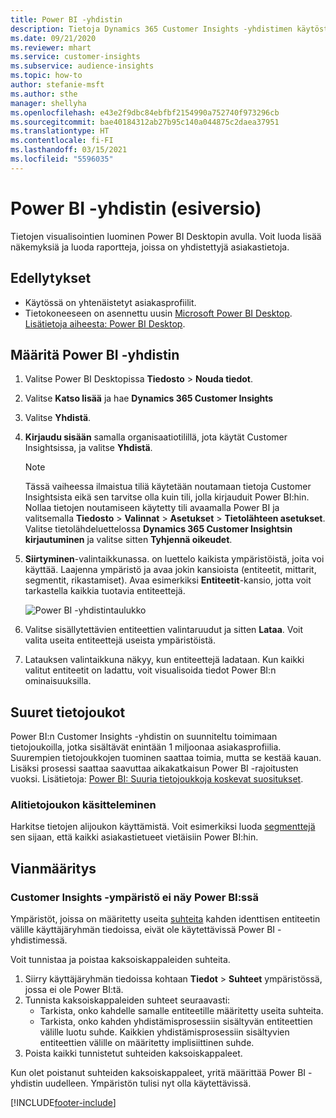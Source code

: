 ```yaml
---
title: Power BI -yhdistin
description: Tietoja Dynamics 365 Customer Insights -yhdistimen käytöstä Power BI:ssä.
ms.date: 09/21/2020
ms.reviewer: mhart
ms.service: customer-insights
ms.subservice: audience-insights
ms.topic: how-to
author: stefanie-msft
ms.author: sthe
manager: shellyha
ms.openlocfilehash: e43e2f9dbc84ebfbf2154990a752740f973296cb
ms.sourcegitcommit: bae40184312ab27b95c140a044875c2daea37951
ms.translationtype: HT
ms.contentlocale: fi-FI
ms.lasthandoff: 03/15/2021
ms.locfileid: "5596035"
---
```

# <a name="connector-for-power-bi-preview"></a>Power BI -yhdistin (esiversio)

Tietojen visualisointien luominen Power BI Desktopin avulla. Voit luoda lisää näkemyksiä ja luoda raportteja, joissa on yhdistettyjä asiakastietoja.

## <a name="prerequisites"></a>Edellytykset

- Käytössä on yhtenäistetyt asiakasprofiilit.
- Tietokoneeseen on asennettu uusin [Microsoft Power BI Desktop](https://powerbi.microsoft.com/desktop/). [Lisätietoja aiheesta: Power BI Desktop](/power-bi/desktop-what-is-desktop).

## <a name="configure-the-connector-for-power-bi"></a>Määritä Power BI -yhdistin

1. Valitse Power BI Desktopissa **Tiedosto** > **Nouda tiedot**.

1. Valitse **Katso lisää** ja hae **Dynamics 365 Customer Insights**

1. Valitse **Yhdistä**.

1. **Kirjaudu sisään** samalla organisaatiotilillä, jota käytät Customer Insightsissa, ja valitse **Yhdistä**.
   > [!NOTE]
   > Tässä vaiheessa ilmaistua tiliä käytetään noutamaan tietoja Customer Insightsista eikä sen tarvitse olla kuin tili, jolla kirjauduit Power BI:hin. Nollaa tietojen noutamiseen käytetty tili avaamalla Power BI ja valitsemalla **Tiedosto** > **Valinnat** > **Asetukset** > **Tietolähteen asetukset**. Valitse tietolähdeluettelossa **Dynamics 365 Customer Insightsin kirjautuminen** ja valitse sitten **Tyhjennä oikeudet**.  

1. **Siirtyminen**-valintaikkunassa. on luettelo kaikista ympäristöistä, joita voi käyttää. Laajenna ympäristö ja avaa jokin kansioista (entiteetit, mittarit, segmentit, rikastamiset). Avaa esimerkiksi **Entiteetit**-kansio, jotta voit tarkastella kaikkia tuotavia entiteettejä.

   ![Power BI -yhdistintaulukko](media/power-bi-navigator.png "Power BI -yhdistintaulukko")

1. Valitse sisällytettävien entiteettien valintaruudut ja sitten **Lataa**. Voit valita useita entiteettejä useista ympäristöistä.

1. Latauksen valintaikkuna näkyy, kun entiteettejä ladataan. Kun kaikki valitut entiteetit on ladattu, voit visualisoida tiedot Power BI:n ominaisuuksilla.

## <a name="large-data-sets"></a>Suuret tietojoukot

Power BI:n Customer Insights -yhdistin on suunniteltu toimimaan tietojoukoilla, jotka sisältävät enintään 1 miljoonaa asiakasprofiilia. Suurempien tietojoukkojen tuominen saattaa toimia, mutta se kestää kauan. Lisäksi prosessi saattaa saavuttaa aikakatkaisun Power BI -rajoitusten vuoksi. Lisätietoja: [Power BI: Suuria tietojoukkoja koskevat suositukset](/power-bi/admin/service-premium-what-is#large-datasets). 

### <a name="work-with-a-subset-of-data"></a>Alitietojoukon käsitteleminen

Harkitse tietojen alijoukon käyttämistä. Voit esimerkiksi luoda [segmenttejä](segments.md) sen sijaan, että kaikki asiakastietueet vietäisiin Power BI:hin.

## <a name="troubleshooting"></a>Vianmääritys

### <a name="customer-insights-environment-doesnt-show-in-power-bi"></a>Customer Insights -ympäristö ei näy Power BI:ssä

Ympäristöt, joissa on määritetty useita [suhteita](relationships.md) kahden identtisen entiteetin välille käyttäjäryhmän tiedoissa, eivät ole käytettävissä Power BI -yhdistimessä.

Voit tunnistaa ja poistaa kaksoiskappaleiden suhteita.

1. Siirry käyttäjäryhmän tiedoissa kohtaan **Tiedot** > **Suhteet** ympäristössä, jossa ei ole Power BI:tä.
2. Tunnista kaksoiskappaleiden suhteet seuraavasti:
   - Tarkista, onko kahdelle samalle entiteetille määritetty useita suhteita.
   - Tarkista, onko kahden yhdistämisprosessiin sisältyvän entiteettien välille luotu suhde. Kaikkien yhdistämisprosessiin sisältyvien entiteettien välille on määritetty implisiittinen suhde.
3. Poista kaikki tunnistetut suhteiden kaksoiskappaleet.

Kun olet poistanut suhteiden kaksoiskappaleet, yritä määrittää Power BI -yhdistin uudelleen. Ympäristön tulisi nyt olla käytettävissä.

[!INCLUDE[footer-include](../includes/footer-banner.md)]